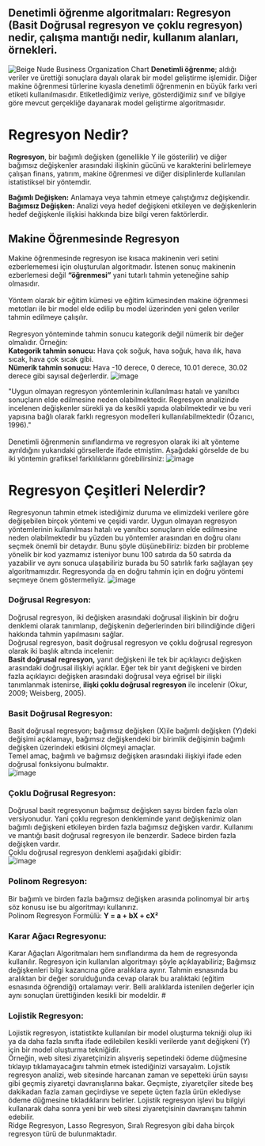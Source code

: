 ## Denetimli öğrenme algoritmaları: Regresyon (Basit Doğrusal regresyon ve çoklu regresyon) nedir, çalışma mantığı nedir, kullanım alanları, örnekleri.
![Beige Nude Business Organization Chart](https://user-images.githubusercontent.com/73706248/198099903-bdebf4c3-694a-44d8-b18a-b631f0b36351.png)
**Denetimli öğrenme**; aldığı veriler ve ürettiği sonuçlara dayalı olarak bir model geliştirme işlemidir. Diğer makine öğrenmesi türlerine kıyasla denetimli öğrenmenin en büyük farkı veri etiketi kullanılmasıdır. Etiketlediğimiz veriye, gösterdiğimiz sınıf ve bilgiye göre mevcut gerçekliğe dayanarak model geliştirme algoritmasıdır.

# Regresyon Nedir?
**Regresyon**, bir bağımlı değişken (genellikle Y ile gösterilir) ve diğer bağımsız değişkenler arasındaki ilişkinin gücünü ve karakterini belirlemeye çalışan finans, yatırım, makine öğrenmesi ve diğer disiplinlerde kullanılan istatistiksel bir yöntemdir.

**Bağımlı Değişken:** Anlamaya veya tahmin etmeye çalıştığımız değişkendir.  <br>
**Bağımsız Değişken:** Analizi veya hedef değişkeni etkileyen ve değişkenlerin hedef değişkenle ilişkisi hakkında bize bilgi veren faktörlerdir.

## Makine Öğrenmesinde Regresyon
Makine öğrenmesinde regresyon ise kısaca makinenin veri setini ezberlememesi için oluşturulan algoritmadır. İstenen sonuç makinenin ezberlemesi değil **“öğrenmesi”** yani tutarlı tahmin yeteneğine sahip olmasıdır.
<br> <br>
Yöntem olarak bir eğitim kümesi ve eğitim kümesinden makine öğrenmesi metotları ile bir model elde edilip bu model üzerinden yeni gelen veriler tahmin edilmeye çalışılır.
<br> <br>
Regresyon yönteminde tahmin sonucu kategorik değil nümerik bir değer olmalıdır. Örneğin:
<br>
**Kategorik tahmin sonucu:** Hava çok soğuk, hava soğuk, hava ılık, hava sıcak, hava çok sıcak gibi.
<br>
**Nümerik tahmin sonucu:** Hava -10 derece, 0 derece, 10.01 derece, 30.02 derece gibi sayısal değerlerdir.
![image](https://user-images.githubusercontent.com/73706248/198107595-5a3de238-5f00-4880-94c4-1ddb50fa9bf1.png)

"Uygun olmayan regresyon yöntemlerinin kullanılması hatalı ve yanıltıcı sonuçların elde edilmesine neden olabilmektedir. Regresyon analizinde incelenen değişkenler sürekli ya da kesikli yapıda olabilmektedir ve bu veri yapısına bağlı olarak farklı regresyon modelleri kullanılabilmektedir (Özarıcı, 1996)."
<br> <br>
Denetimli öğrenmenin sınıflandırma ve regresyon olarak iki alt yönteme ayrıldığını yukarıdaki görsellerde ifade etmiştim. Aşağıdaki görselde de bu iki yöntemin grafiksel farklılıklarını görebilirsiniz:
![image](https://user-images.githubusercontent.com/73706248/198109730-7fcedbd7-f703-4afc-963b-73656fcf872d.png)

# Regresyon Çeşitleri Nelerdir? 
Regresyonun tahmin etmek istediğimiz duruma ve elimizdeki verilere göre değişebilen birçok yöntemi ve çeşidi vardır. Uygun olmayan regresyon yöntemlerinin kullanılması hatalı ve yanıltıcı sonuçların elde edilmesine neden olabilmektedir bu yüzden bu yöntemler arasından en doğru olanı seçmek önemli bir detaydır. Bunu şöyle düşünebiliriz: bizden bir probleme yönelik bir kod yazmamız isteniyor bunu 100 satırda da 50 satırda da yazabilir ve aynı sonuca ulaşabiliriz burada bu 50 satırlık farkı sağlayan şey algoritmamızdır. Regresyonda da en doğru tahmin için en doğru yöntemi seçmeye önem göstermeliyiz.
![image](https://user-images.githubusercontent.com/73706248/198112255-0cb572b0-9f9b-4bff-9596-836b5a30f6d0.png)

### Doğrusal Regresyon: 
Doğrusal regresyon, iki değişken arasındaki doğrusal ilişkinin bir doğru denklemi olarak tanımlanıp, değişkenin değerlerinden biri bilindiğinde diğeri hakkında tahmin yapılmasını sağlar.
<br>
Doğrusal regresyon, basit doğrusal regresyon ve çoklu doğrusal regresyon olarak iki başlık altında incelenir:
<br>
**Basit doğrusal regresyon,** yanıt değişkeni ile tek bir açıklayıcı değişken arasındaki doğrusal ilişkiyi açıklar. Eğer tek bir yanıt değişkeni ve birden fazla açıklayıcı değişken arasındaki doğrusal veya eğrisel bir ilişki tanımlanmak istenirse, **ilişki çoklu doğrusal regresyon** ile incelenir (Okur, 2009; Weisberg, 2005).
<br>
### Basit Doğrusal Regresyon:
Basit doğrusal regresyon; bağımsız değişken (X)ile bağımlı değişken (Y)deki değişimi açıklamayı, bağımsız değişkendeki bir birimlik değişimin bağımlı değişken üzerindeki etkisini ölçmeyi amaçlar.
<br>
Temel amaç, bağımlı ve bağımsız değişken arasındaki ilişkiyi ifade eden doğrusal fonksiyonu bulmaktır.
<br>
![image](https://user-images.githubusercontent.com/73706248/198124537-f69d719d-1455-45d3-af04-4dcdab8219d5.png)

### Çoklu Doğrusal Regresyon: 
Doğrusal basit regresyonun bağımsız değişken sayısı birden fazla olan versiyonudur. Yani çoklu regreson denkleminde yanıt değişkenimiz olan bağımlı değişkeni etkileyen birden fazla bağımsız değişken vardır.
Kullanımı ve mantığı basit doğrusal regresyon ile benzerdir. Sadece birden fazla değişken vardır.
<br>
Çoklu doğrusal regresyon denklemi aşağıdaki gibidir:
<br>
![image](https://user-images.githubusercontent.com/73706248/198126326-b82fabb8-7d31-4e6f-9e8c-e0d7a83932f2.png)



### Polinom Regresyon:
Bir bağımlı ve birden fazla bağımsız değişken arasında polinomyal bir artış söz konusu ise bu algoritmayı kullanırız. 
<br>
Polinom Regresyon Formülü: 
**Y = a + bX + cX²**
<br>
### Karar Ağacı Regresyonu:
Karar Ağaçları Algoritmaları hem sınıflandırma da hem de regresyonda kullanılır. Regresyon için kullanılan algoritmayı şöyle açıklayabiliriz; Bağımsız değişkenleri bilgi kazancına göre aralıklara ayırır. Tahmin esnasında bu aralıktan bir değer sorulduğunda cevap olarak bu aralıktaki (eğitim esnasında öğrendiği) ortalamayı verir. Belli aralıklarda istenilen değerler için aynı sonuçları ürettiğinden kesikli bir modeldir. # 
<br>
### Lojistik Regresyon: 
Lojistik regresyon, istatistikte kullanılan bir model oluşturma tekniği olup iki ya da daha fazla sınıfta ifade edilebilen kesikli verilerde yanıt değişkeni (Y) için bir model oluşturma tekniğidir.
<br>
Örneğin, web sitesi ziyaretçinizin alışveriş sepetindeki ödeme düğmesine tıklayıp tıklamayacağını tahmin etmek istediğinizi varsayalım. Lojistik regresyon analizi, web sitesinde harcanan zaman ve sepetteki ürün sayısı gibi geçmiş ziyaretçi davranışlarına bakar. Geçmişte, ziyaretçiler sitede beş dakikadan fazla zaman geçirdiyse ve sepete üçten fazla ürün eklediyse ödeme düğmesine tıkladıklarını belirler. Lojistik regresyon işlevi bu bilgiyi kullanarak daha sonra yeni bir web sitesi ziyaretçisinin davranışını tahmin edebilir.
<br>
Ridge Regresyon, Lasso Regresyon, Sıralı Regresyon gibi daha birçok regresyon türü de bulunmaktadır.





















